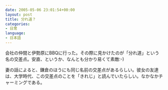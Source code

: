 ```yaml
---
date: 2005-05-06 23:01:54+00:00
layout: post
title: 分れ道？
categories:
- 日常
language:
- 日本語
---
```


会社の仲間と伊勢原にBBQに行った。その際に見かけたのが「分れ道」という名の交差点。安直、というか、なんとも分かり易くて素敵:-)

妻の話によると、鎌倉のほうにも同じ名前の交差点があるらしい。彼女の友達は、大学時代、この交差点のことを「きれじ」と読んでいたらしい。なかなかチャーミングである。

